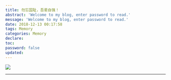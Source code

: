 ```yaml
---
title: 勿忘国耻，吾辈自强！
abstract: 'Welcome to my blog, enter password to read.'
message: 'Welcome to my blog, enter password to read.'
date: 2018-12-13 00:17:58
tags: Memory
categories: Memory
declare:
toc:
password: false
updated:
---
```


![](https://img.vim-cn.com/11/4118901768164c5c4b2dd83d19b84701287c8a.jpg)


---